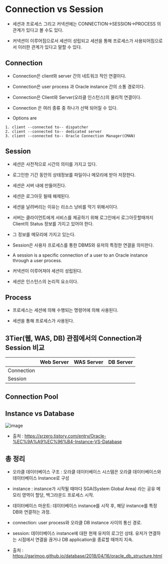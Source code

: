 # Connection vs Session

- 세션과 프로세스 그리고 커넥션에는 CONNECTION->SESSION->PROCESS 의 관계가 있다고 볼 수도 있다. 

- 커넥션이 이루어짐으로서 세션이 성립되고 세션을 통해 프로세스가 사용되어짐으로서 이러한 관계가 있다고 말할 수 있다.

## Connection

- Connection은 client와 server 간의 네트워크 적인 연결이다.

- Connection은 user process 과 Oracle instance 간의 소통 경로이다. 

- Connection은 Client와 Server(오라클 인스턴스)의 물리적 연결이다.

- Connection 은 여러 종류 중 하나가 선택 되어질 수 있다.

- Options are

```
1. client --connected to-- dispatcher
2. client --connected to-- dedicated server
3. client --connected to-- Oracle Connection Manager(CMAN)
```

## Session

- 세션은 사전적으로 시간의 의미를 가지고 있다.

- 로그인한 기간 동안의 상태정보를 파일이나 메모리에 받아 저장한다.

- 세션은 서버 내에 만들어진다. 

- 세션은 로그아웃 될때 해제된다. 

- 세션을 날려버리는 이유는 리소스 낭비를 막기 위해서이다. 

- 서버는 클라이언트에게 서비스를 제공하기 위해 로그인에서 로그아웃할때까지 Client의 Status 정보를 가지고 있어야 한다.

- 그 정보를 메모리에 가지고 있는다. 

- Session은 사용자 프로세스를 통한 DBMS와 유저의 특정한 연결을 의미한다. 

- A session is a specific connection of a user to an Oracle instance through a user process. 

- 커넥션이 이루어져야 세션이 성립된다. 

- 세션은 인스턴스의 논리적 요소이다. 

## Process

- 프로세스는 세션에 의해 수행되는 명령어에 의해 사용된다. 

- 세션을 통해 프로세스가 사용된다.



## 3Tier(웹, WAS, DB) 관점에서의 Connection과 Session 비교

|     |Web Server|WAS Server| DB Server|
|-----|----------|----------|----------|
|Connection||||
|Session||||


## Connection Pool


## Instance vs Database

![image](https://user-images.githubusercontent.com/77392444/115215529-8ec12900-a13e-11eb-9689-5128dc403dcf.png)

- 출처 : https://srzero.tistory.com/entry/Oracle-%EC%9A%A9%EC%96%B4-Instance-VS-Database


## 총 정리

- 오라클 데이터베이스 구조 : 오라클 데이터베이스 시스템은 오라클 데이터베이스와 데이터베이스 Instance로 구성

- instance : instance가 시작될 때마다 SGA(System Global Area) 라는 공유 메모리 영역이 할당, 백그라운드 프로세스 시작.

- 데이터베이스 마운트: 데이터베이스 instance를 시작 후, 해당 instance를 특정 DB와 연결하는 과정.

- connection: user process와 오라클 DB instance 사이의 통신 경로.

- session: 데이터베이스 instance에 대한 현재 유저의 로그인 상태. 유저가 연결하는 시점에서 연결을 끊거나 DB application을 종료할 때까지 지속.


- 출처 : https://garimoo.github.io/database/2018/04/16/oracle_db_structure.html
